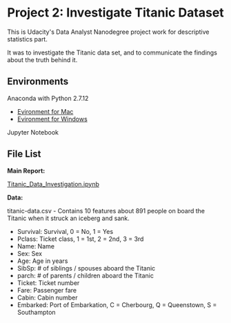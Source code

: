 
# Project 2: Investigate Titanic Dataset

This is Udacity's Data Analyst Nanodegree project work for descriptive statistics part.

It was to investigate the Titanic data set, and to communicate the findings about the truth behind it.

## Environments

Anaconda with Python 2.7.12
* [Evironment for Mac](https://github.com/mellamoorzar/Udacity_DAND/blob/master/Evironments/dand-env-mac.yaml)
* [Evironment for Windows](https://github.com/mellamoorzar/Udacity_DAND/blob/master/Evironments/dand-env-win.yaml)

Jupyter Notebook

## File List

**Main Report:**

[Titanic_Data_Investigation.ipynb](Titanic_Data_Investigation.ipynb)

**Data:**

titanic-data.csv - Contains 10 features about 891 people on board the Titanic when it struck an iceberg and sank.

* Survival: Survival, 0 = No, 1 = Yes
* Pclass: Ticket class, 1 = 1st, 2 = 2nd, 3 = 3rd
* Name: Name
* Sex: Sex
* Age: Age in years
* SibSp: # of siblings / spouses aboard the Titanic
* parch: # of parents / children aboard the Titanic
* Ticket: Ticket number
* Fare: Passenger fare
* Cabin: Cabin number
* Embarked: Port of Embarkation, C = Cherbourg, Q = Queenstown, S = Southampton
